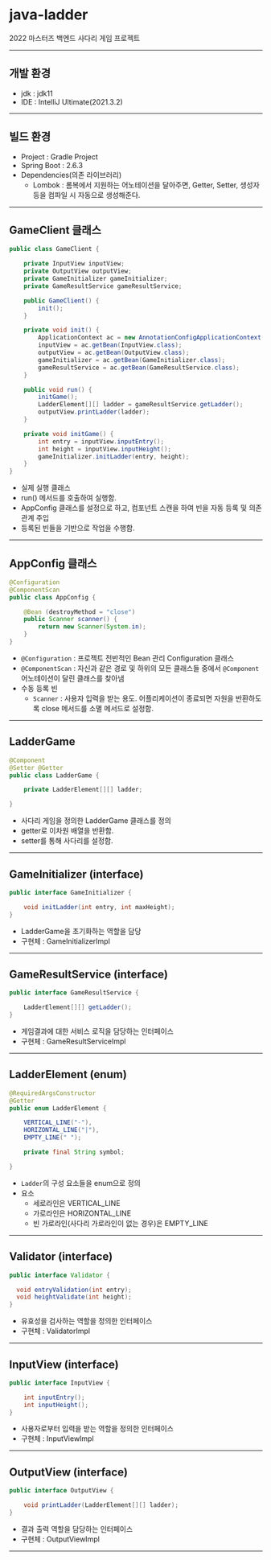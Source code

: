 
# java-ladder

2022 마스터즈 백엔드 사다리 게임 프로젝트

---

## 개발 환경
- jdk : jdk11
- IDE : IntelliJ Ultimate(2021.3.2)

---

## 빌드 환경

- Project : Gradle Project
- Spring Boot : 2.6.3
- Dependencies(의존 라이브러리)
  - Lombok : 롬복에서 지원하는 어노테이션을 달아주면, Getter, Setter, 생성자 등을 컴파일 시 자동으로 생성해준다.

---

## GameClient 클래스
```java
public class GameClient {

    private InputView inputView;
    private OutputView outputView;
    private GameInitializer gameInitializer;
    private GameResultService gameResultService;

    public GameClient() {
        init();
    }

    private void init() {
        ApplicationContext ac = new AnnotationConfigApplicationContext(AppConfig.class);
        inputView = ac.getBean(InputView.class);
        outputView = ac.getBean(OutputView.class);
        gameInitializer = ac.getBean(GameInitializer.class);
        gameResultService = ac.getBean(GameResultService.class);
    }

    public void run() {
        initGame();
        LadderElement[][] ladder = gameResultService.getLadder();
        outputView.printLadder(ladder);
    }

    private void initGame() {
        int entry = inputView.inputEntry();
        int height = inputView.inputHeight();
        gameInitializer.initLadder(entry, height);
    }
}
```
- 실제 실행 클래스
- run() 메서드를 호출하여 실행함.
- AppConfig 클래스를 설정으로 하고, 컴포넌트 스캔을 하여 빈을 자동 등록 및 의존관계 주입
- 등록된 빈들을 기반으로 작업을 수행함.

---

## AppConfig 클래스

```java
@Configuration
@ComponentScan
public class AppConfig {

    @Bean (destroyMethod = "close")
    public Scanner scanner() {
        return new Scanner(System.in);
    }
}
```
- `@Configuration` : 프로젝트 전반적인 Bean 관리 Configuration 클래스
- `@ComponentScan` : 자신과 같은 경로 및 하위의 모든 클래스들 중에서 `@Component` 어노테이션이 달린 클래스를 찾아냄
- 수동 등록 빈
  - `Scanner` : 사용자 입력을 받는 용도. 어플리케이션이 종료되면 자원을 반환하도록 close 메서드를 소멸 메서드로 설정함.

---

## LadderGame

```java
@Component
@Setter @Getter
public class LadderGame {

    private LadderElement[][] ladder;

}
```
- 사다리 게임을 정의한 LadderGame 클래스를 정의
- getter로 이차원 배열을 반환함.
- setter를 통해 사다리를 설정함.

---

## GameInitializer (interface)
```java
public interface GameInitializer {

    void initLadder(int entry, int maxHeight);
}
```
- LadderGame을 초기화하는 역할을 담당
- 구현체 : GameInitializerImpl

---

## GameResultService (interface)
```java
public interface GameResultService {

    LadderElement[][] getLadder();
}
```
- 게임결과에 대한 서비스 로직을 담당하는 인터페이스
- 구현체 : GameResultServiceImpl

---

## LadderElement (enum)
```java
@RequiredArgsConstructor
@Getter
public enum LadderElement {

    VERTICAL_LINE("-"),
    HORIZONTAL_LINE("|"),
    EMPTY_LINE(" ");

    private final String symbol;

}
```
- `Ladder`의 구성 요소들을 enum으로 정의
- 요소
  - 세로라인은 VERTICAL_LINE
  - 가로라인은 HORIZONTAL_LINE
  - 빈 가로라인(사다리 가로라인이 없는 경우)은 EMPTY_LINE

---

## Validator (interface)
```java
public interface Validator {

  void entryValidation(int entry);
  void heightValidate(int height);
}
```
- 유효성을 검사하는 역할을 정의한 인터페이스
- 구현체 : ValidatorImpl

---

## InputView (interface)
```java
public interface InputView {

    int inputEntry();
    int inputHeight();
}
```
- 사용자로부터 입력을 받는 역할을 정의한 인터페이스
- 구현체 : InputViewImpl

---

## OutputView (interface)
```java
public interface OutputView {

    void printLadder(LadderElement[][] ladder);
}
```
- 결과 출력 역할을 담당하는 인터페이스
- 구현체 : OutputViewImpl

---